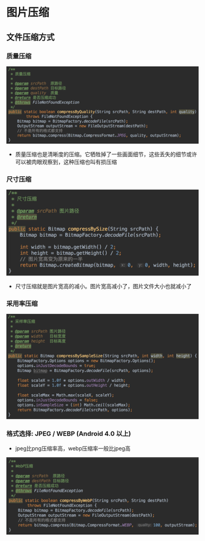 # 图片压缩

## 文件压缩方式

### 质量压缩

![](pics/01.png)

- 质量压缩也是清晰度的压缩。它牺牲掉了一些画面细节，这些丢失的细节或许可以被肉眼观察到，这种压缩也叫有损压缩

### 尺寸压缩

![](pics/02.png)

- 尺寸压缩就是图片宽高的减小。图片宽高减小了，图片文件大小也就减小了

### 采用率压缩

![](pics/03.png)

### 格式选择: JPEG / WEBP (Android 4.0 以上)

- jpeg比png压缩率高，webp压缩率一般比jpeg高

![](pics/04.png)

